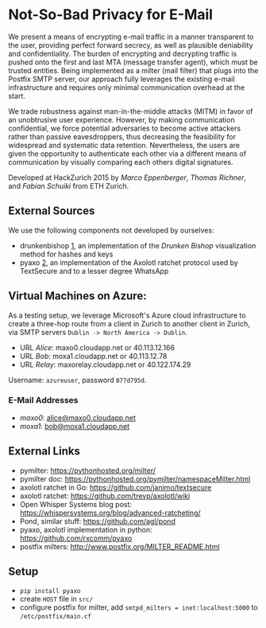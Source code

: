 # Not-So-Bad Privacy for E-Mail

We present a means of encrypting e-mail traffic in a manner transparent to the user, providing perfect forward secrecy, as well as plausible deniability and confidentiality. The burden of encrypting and decrypting traffic is pushed onto the first and last MTA (message transfer agent), which must be trusted entities. Being implemented as a milter (mail filter) that plugs into the Postfix SMTP server, our approach fully leverages the existing e-mail infrastructure and requires only minimal communication overhead at the start.

We trade robustness against man-in-the-middle attacks (MITM) in favor of an unobtrusive user experience. However, by making communication confidential, we force potential adversaries to become active attackers rather than passive eavesdroppers, thus decreasing the feasibility for widespread and systematic data retention. Nevertheless, the users are given the opportunity to authenticate each other via a different means of communication by visually comparing each others digital signatures.

Developed at HackZurich 2015 by *Marco Eppenberger*, *Thomas Richner*, and *Fabian Schuiki* from ETH Zurich.


## External Sources

We use the following components not developed by ourselves:

- drunkenbishop [1], an implementation of the *Drunken Bishop* visualization method for hashes and keys
- pyaxo [2], an implementation of the Axolotl ratchet protocol used by TextSecure and to a lesser degree WhatsApp

[1]: https://github.com/natmchugh/drunken-bishop
[2]: https://github.com/rxcomm/pyaxo


## Virtual Machines on Azure:

As a testing setup, we leverage Microsoft's Azure cloud infrastructure to create a three-hop route from a client in Zurich to another client in Zurich, via SMTP servers `Dublin -> North America -> Dublin`.

- URL *Alice*: maxo0.cloudapp.net or 40.113.12.166
- URL *Bob*: moxa1.cloudapp.net or 40.113.12.78
- URL *Relay*: maxorelay.cloudapp.net or 40.122.174.29

Username: `azureuser`, password `B77d795d`.

### E-Mail Addresses

- *maxo0*: alice@maxo0.cloudapp.net
- *moxa1*: bob@moxa1.cloudapp.net


## External Links

- pymilter: https://pythonhosted.org/milter/
- pymilter doc: https://pythonhosted.org/pymilter/namespaceMilter.html
- axolotl ratchet in Go: https://github.com/janimo/textsecure
- axolotl ratchet: https://github.com/trevp/axolotl/wiki
- Open Whisper Systems blog post: https://whispersystems.org/blog/advanced-ratcheting/
- Pond, similar stuff: https://github.com/agl/pond
- pyaxo, axolotl implementation in python: https://github.com/rxcomm/pyaxo
- postfix milters: http://www.postfix.org/MILTER_README.html


## Setup

- `pip install pyaxo`
- create `HOST` file in `src/`
- configure postfix for milter, add `smtpd_milters = inet:localhost:5000` to `/etc/postfix/main.cf`


